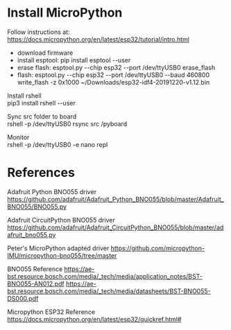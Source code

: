 # Install MicroPython
Follow instructions at:<br/>
https://docs.micropython.org/en/latest/esp32/tutorial/intro.html

- download firmware
- install esptool: pip install esptool --user
- erase flash: 
esptool.py --chip esp32 --port /dev/ttyUSB0 erase_flash
- flash: 
esptool.py --chip esp32 --port /dev/ttyUSB0 --baud 460800 write_flash -z 0x1000 ~/Downloads/esp32-idf4-20191220-v1.12.bin

Install rshell<br/>
pip3 install rshell --user

Sync src folder to board<br/>
rshell -p /dev/ttyUSB0 rsync src /pyboard

Monitor<br/>
rshell -p /dev/ttyUSB0 -e nano repl

# References

Adafruit Python BNO055 driver
https://github.com/adafruit/Adafruit_Python_BNO055/blob/master/Adafruit_BNO055/BNO055.py

Adafruit CircuitPython BNO055 driver
https://github.com/adafruit/Adafruit_CircuitPython_BNO055/blob/master/adafruit_bno055.py

Peter's MicroPython adapted driver
https://github.com/micropython-IMU/micropython-bno055/tree/master

BNO055 Reference
https://ae-bst.resource.bosch.com/media/_tech/media/application_notes/BST-BNO055-AN012.pdf
https://ae-bst.resource.bosch.com/media/_tech/media/datasheets/BST-BNO055-DS000.pdf

Micropython ESP32 Reference
https://docs.micropython.org/en/latest/esp32/quickref.html#
